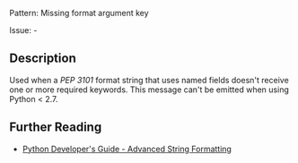 Pattern: Missing format argument key

Issue: -

## Description

Used when a _PEP 3101_ format string that uses named fields doesn't receive one or more required keywords. This message can't be emitted when using Python < 2.7.

## Further Reading

* [Python Developer's Guide - Advanced String Formatting](https://www.python.org/dev/peps/pep-3101)
